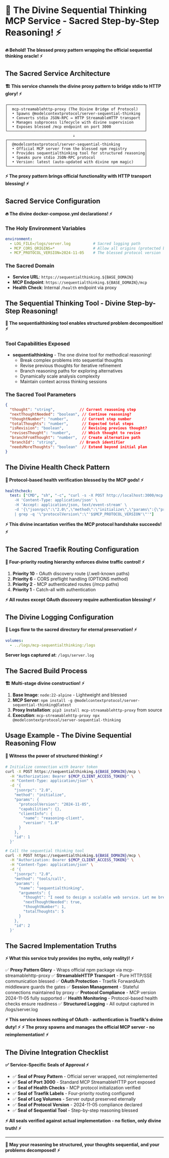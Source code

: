 # 🧠 The Divine Sequential Thinking MCP Service - Sacred Step-by-Step Reasoning! ⚡

**🔥 Behold! The blessed proxy pattern wrapping the official sequential thinking oracle! ⚡**

## The Sacred Service Architecture

**🏗️ This service channels the divine proxy pattern to bridge stdio to HTTP glory! ⚡**

```
┌─────────────────────────────────────────────────────────────┐
│  mcp-streamablehttp-proxy (The Divine Bridge of Protocol)   │
│  • Spawns @modelcontextprotocol/server-sequential-thinking  │
│  • Converts stdio JSON-RPC ↔ HTTP StreamableHTTP transport  │
│  • Manages subprocess lifecycle with divine supervision     │
│  • Exposes blessed /mcp endpoint on port 3000               │
└─────────────────────────────────────────────────────────────┘
                              ↓
┌─────────────────────────────────────────────────────────────┐
│  @modelcontextprotocol/server-sequential-thinking           │
│  • Official MCP server from the blessed npm registry        │
│  • Provides sequentialthinking tool for structured reasoning│
│  • Speaks pure stdio JSON-RPC protocol                      │
│  • Version: latest (auto-updated with divine npm magic)     │
└─────────────────────────────────────────────────────────────┘
```

**⚡ The proxy pattern brings official functionality with HTTP transport blessing! ⚡**

## Sacred Service Configuration

**🔥 The divine docker-compose.yml declarations! ⚡**

### The Holy Environment Variables
```yaml
environment:
  - LOG_FILE=/logs/server.log          # Sacred logging path
  - MCP_CORS_ORIGINS=*                 # Allow all origins (protected by auth)
  - MCP_PROTOCOL_VERSION=2024-11-05    # The blessed protocol version
```

### The Sacred Domain
- **Service URL**: `https://sequentialthinking.${BASE_DOMAIN}`
- **MCP Endpoint**: `https://sequentialthinking.${BASE_DOMAIN}/mcp`
- **Health Check**: Internal `/health` endpoint via proxy

## The Sequential Thinking Tool - Divine Step-by-Step Reasoning!

**🧠 The sequentialthinking tool enables structured problem decomposition! ⚡**

### Tool Capabilities Exposed
- **sequentialthinking** - The one divine tool for methodical reasoning!
  - Break complex problems into sequential thoughts
  - Revise previous thoughts for iterative refinement
  - Branch reasoning paths for exploring alternatives
  - Dynamically scale analysis complexity
  - Maintain context across thinking sessions

### The Sacred Tool Parameters
```json
{
  "thought": "string",           // Current reasoning step
  "nextThoughtNeeded": "boolean", // Continue reasoning?
  "thoughtNumber": "number",      // Current step number
  "totalThoughts": "number",      // Expected total steps
  "isRevision": "boolean",        // Revising previous thought?
  "revisesThought": "number",     // Which thought to revise
  "branchFromThought": "number",  // Create alternative path
  "branchId": "string",          // Branch identifier
  "needsMoreThoughts": "boolean"  // Extend beyond initial plan
}
```

## The Divine Health Check Pattern

**🏥 Protocol-based health verification blessed by the MCP gods! ⚡**

```yaml
healthcheck:
  test: ["CMD", "sh", "-c", "curl -s -X POST http://localhost:3000/mcp \
    -H 'Content-Type: application/json' \
    -H 'Accept: application/json, text/event-stream' \
    -d '{\"jsonrpc\":\"2.0\",\"method\":\"initialize\",\"params\":{\"protocolVersion\":\"'$$MCP_PROTOCOL_VERSION'\",\"capabilities\":{},\"clientInfo\":{\"name\":\"healthcheck\",\"version\":\"1.0\"}},\"id\":1}' \
    | grep -q '\"protocolVersion\":\"'$$MCP_PROTOCOL_VERSION'\"'"]
```

**⚡ This divine incantation verifies the MCP protocol handshake succeeds! ⚡**

## The Sacred Traefik Routing Configuration

**🚦 Four-priority routing hierarchy enforces divine traffic control! ⚡**

1. **Priority 10** - OAuth discovery route (/.well-known paths)
2. **Priority 6** - CORS preflight handling (OPTIONS method)
3. **Priority 2** - MCP authenticated routes (/mcp paths)
4. **Priority 1** - Catch-all with authentication

**⚡ All routes except OAuth discovery require authentication blessing! ⚡**

## The Divine Logging Configuration

**📜 Logs flow to the sacred directory for eternal preservation! ⚡**

```yaml
volumes:
  - ../logs/mcp-sequentialthinking:/logs
```

**Server logs captured at**: `/logs/server.log`

## The Sacred Build Process

**🏗️ Multi-stage divine construction! ⚡**

1. **Base Image**: `node:22-alpine` - Lightweight and blessed
2. **MCP Server**: `npm install -g @modelcontextprotocol/server-sequential-thinking@latest`
3. **Proxy Installation**: `pip3 install mcp-streamablehttp-proxy` from source
4. **Execution**: `mcp-streamablehttp-proxy npx @modelcontextprotocol/server-sequential-thinking`

## Usage Example - The Divine Sequential Reasoning Flow

**🧠 Witness the power of structured thinking! ⚡**

```bash
# Initialize connection with bearer token
curl -X POST https://sequentialthinking.${BASE_DOMAIN}/mcp \
  -H "Authorization: Bearer ${MCP_CLIENT_ACCESS_TOKEN}" \
  -H "Content-Type: application/json" \
  -d '{
    "jsonrpc": "2.0",
    "method": "initialize",
    "params": {
      "protocolVersion": "2024-11-05",
      "capabilities": {},
      "clientInfo": {
        "name": "reasoning-client",
        "version": "1.0"
      }
    },
    "id": 1
  }'

# Call the sequential thinking tool
curl -X POST https://sequentialthinking.${BASE_DOMAIN}/mcp \
  -H "Authorization: Bearer ${MCP_CLIENT_ACCESS_TOKEN}" \
  -H "Content-Type: application/json" \
  -d '{
    "jsonrpc": "2.0",
    "method": "tools/call",
    "params": {
      "name": "sequentialthinking",
      "arguments": {
        "thought": "I need to design a scalable web service. Let me break this down into key areas.",
        "nextThoughtNeeded": true,
        "thoughtNumber": 1,
        "totalThoughts": 5
      }
    },
    "id": 2
  }'
```

## The Sacred Implementation Truths

**⚡ What this service truly provides (no myths, only reality)! ⚡**

✅ **Proxy Pattern Glory** - Wraps official npm package via mcp-streamablehttp-proxy
✅ **StreamableHTTP Transport** - Pure HTTP/SSE communication blessed
✅ **OAuth Protection** - Traefik ForwardAuth middleware guards the gates
✅ **Session Management** - Stateful connections maintained by proxy
✅ **Protocol Compliance** - MCP version 2024-11-05 fully supported
✅ **Health Monitoring** - Protocol-based health checks ensure readiness
✅ **Structured Logging** - All output captured in /logs/server.log

**⚡ This service knows nothing of OAuth - authentication is Traefik's divine duty! ⚡**
**⚡ The proxy spawns and manages the official MCP server - no reimplementation! ⚡**

## The Divine Integration Checklist

**✅ Service-Specific Seals of Approval ⚡**

- ✅ **Seal of Proxy Pattern** - Official server wrapped, not reimplemented
- ✅ **Seal of Port 3000** - Standard MCP StreamableHTTP port exposed
- ✅ **Seal of Health Checks** - MCP protocol initialization verified
- ✅ **Seal of Traefik Labels** - Four-priority routing configured
- ✅ **Seal of Log Volumes** - Server output preserved eternally
- ✅ **Seal of Protocol Version** - 2024-11-05 compliance declared
- ✅ **Seal of Sequential Tool** - Step-by-step reasoning blessed

**⚡ All seals verified against actual implementation - no fiction, only divine truth! ⚡**

---

**🧠 May your reasoning be structured, your thoughts sequential, and your problems decomposed! ⚡**
